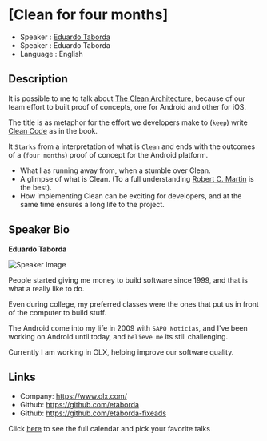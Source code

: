[Clean for four months]
========================

* Speaker   : [Eduardo Taborda](https://pixels.camp/etaborda)
* Speaker   : Eduardo Taborda
* Language  : English

Description
-----------

It is possible to me to talk about [The Clean Architecture](https://8thlight.com/blog/uncle-bob/2012/08/13/the-clean-architecture.html), because of our team effort to built proof of concepts, one for Android and other for iOS.

The title is as metaphor for the effort we developers make to (```keep```) write [Clean Code](https://www.pearson.com/us/higher-education/program/Martin-Clean-Code-A-Handbook-of-Agile-Software-Craftsmanship/PGM63937.html) as in the book.

It ```Starks``` from a interpretation of what is ```Clean``` and ends with the outcomes of a (```four months```) proof of concept for the Android platform.

* What I as running away from, when a stumble over Clean.
* A glimpse of what is Clean. (To a full understanding [Robert C. Martin](https://en.wikipedia.org/wiki/Robert_Cecil_Martin) is the best).
* How implementing Clean can be exciting for developers, and at the same time ensures a long life to the project.


Speaker Bio
-----------

**Eduardo Taborda**

![Speaker Image](https://avatars2.githubusercontent.com/u/1068563?v=4&s=460)

People started giving me money to build software since 1999, and that is what a really like to do.

Even during college, my preferred classes were the ones that put us in front of the computer to build stuff.

The Android come into my life in 2009 with ```SAPO Noticias```, and I've been working on Android until today, and ```believe me``` its still challenging.

Currently I am working in OLX, helping improve our software quality.


Links
-----

* Company: https://www.olx.com/
* Github: https://github.com/etaborda
* Github: https://github.com/etaborda-fixeads

Click [here][1] to see the full calendar and pick your favorite talks

[1]: https://pixels.camp/schedule/
